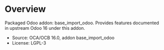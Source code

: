 # Overview

Packaged Odoo addon: base_import_odoo. Provides features documented in upstream Odoo 16 under this addon.

- Source: OCA/OCB 16.0, addon base_import_odoo
- License: LGPL-3

